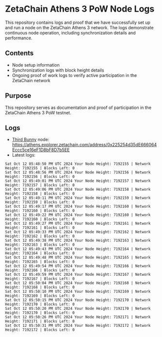 # ZetaChain Athens 3 PoW Node Logs
This repository contains logs and proof that we have successfully set up and run a node on the ZetaChain Athens 3 network. The logs demonstrate continuous node operation, including synchronization details and performance.

## Contents
- Node setup information
- Synchronization logs with block height details
- Ongoing proof of work logs to verify active participation in the ZetaChain network

## Purpose
This repository serves as documentation and proof of participation in the ZetaChain Athens 3 PoW testnet.

## Logs

- [Third Bunny](https://thirdbunny.xyz/) node: https://athens.explorer.zetachain.com/address/0x225254d35dE666064Eccc5ce16eF1D8bF8D7b5EE
- Latest logs:
```
Sat Oct 12 05:48:50 PM UTC 2024 Your Node Height: 7192155 | Network Height: 7192155 | Blocks Left: 0
Sat Oct 12 05:48:56 PM UTC 2024 Your Node Height: 7192156 | Network Height: 7192156 | Blocks Left: 0
Sat Oct 12 05:49:01 PM UTC 2024 Your Node Height: 7192157 | Network Height: 7192157 | Blocks Left: 0
Sat Oct 12 05:49:06 PM UTC 2024 Your Node Height: 7192158 | Network Height: 7192158 | Blocks Left: 0
Sat Oct 12 05:49:11 PM UTC 2024 Your Node Height: 7192159 | Network Height: 7192159 | Blocks Left: 0
Sat Oct 12 05:49:17 PM UTC 2024 Your Node Height: 7192160 | Network Height: 7192160 | Blocks Left: 0
Sat Oct 12 05:49:22 PM UTC 2024 Your Node Height: 7192160 | Network Height: 7192160 | Blocks Left: 0
Sat Oct 12 05:49:27 PM UTC 2024 Your Node Height: 7192161 | Network Height: 7192161 | Blocks Left: 0
Sat Oct 12 05:49:33 PM UTC 2024 Your Node Height: 7192162 | Network Height: 7192162 | Blocks Left: 0
Sat Oct 12 05:49:38 PM UTC 2024 Your Node Height: 7192163 | Network Height: 7192163 | Blocks Left: 0
Sat Oct 12 05:49:43 PM UTC 2024 Your Node Height: 7192164 | Network Height: 7192164 | Blocks Left: 0
Sat Oct 12 05:49:48 PM UTC 2024 Your Node Height: 7192165 | Network Height: 7192165 | Blocks Left: 0
Sat Oct 12 05:49:54 PM UTC 2024 Your Node Height: 7192166 | Network Height: 7192166 | Blocks Left: 0
Sat Oct 12 05:49:59 PM UTC 2024 Your Node Height: 7192167 | Network Height: 7192167 | Blocks Left: 0
Sat Oct 12 05:50:04 PM UTC 2024 Your Node Height: 7192168 | Network Height: 7192168 | Blocks Left: 0
Sat Oct 12 05:50:10 PM UTC 2024 Your Node Height: 7192169 | Network Height: 7192169 | Blocks Left: 0
Sat Oct 12 05:50:15 PM UTC 2024 Your Node Height: 7192170 | Network Height: 7192170 | Blocks Left: 0
Sat Oct 12 05:50:20 PM UTC 2024 Your Node Height: 7192170 | Network Height: 7192170 | Blocks Left: 0
Sat Oct 12 05:50:26 PM UTC 2024 Your Node Height: 7192171 | Network Height: 7192171 | Blocks Left: 0
Sat Oct 12 05:50:31 PM UTC 2024 Your Node Height: 7192172 | Network Height: 7192172 | Blocks Left: 0
```
